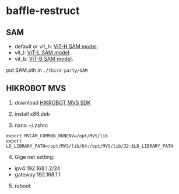 # baffle-restruct
## SAM
- default or vit_h: [ViT-H SAM model](https://dl.fbaipublicfiles.com/segment_anything/sam_vit_h_4b8939.pth).
- vit_l: [ViT-L SAM model](https://dl.fbaipublicfiles.com/segment_anything/sam_vit_l_0b3195.pth).
- vit_b: [ViT-B SAM model](https://dl.fbaipublicfiles.com/segment_anything/sam_vit_b_01ec64.pth).

put SAM.pth in `./third-party/SAM`

## HIKROBOT MVS
1. download [HIKROBOT MVS SDK](https://www.hikrobotics.com/cn/machinevision/service/download?module=0)

2. install x86.deb

3. nano ~/.zshrc

```
export MVCAM_COMMON_RUNENV=/opt/MVS/lib
export LD_LIBRARY_PATH=/opt/MVS/lib/64:/opt/MVS/lib/32:$LD_LIBRARY_PATH
```

4. Gige net setting:
- ipv4:192.168.1.2/24
- gateway:192.168.1.1

5. reboot
